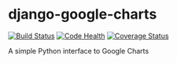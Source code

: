 django-google-charts
====================

[![Build Status](https://travis-ci.org/danpalmer/django-google-charts.svg?branch=master)](https://travis-ci.org/danpalmer/django-google-charts) [![Code Health](https://landscape.io/github/danpalmer/django-google-charts/master/landscape.svg)](https://landscape.io/github/danpalmer/django-google-charts/master) [![Coverage Status](https://coveralls.io/repos/danpalmer/django-google-charts/badge.svg)](https://coveralls.io/r/danpalmer/django-google-charts)

A simple Python interface to Google Charts
